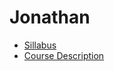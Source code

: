 # Jonathan
* [ Sillabus ](https://github.com/peraljon000/peraljon000/blob/master/syllabus.md)
* [ Course Description ](https://github.com/peraljon000/peraljon000/blob/master/course-description.md)
